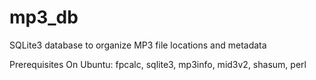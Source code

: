 # mp3_db
SQLite3 database to organize MP3 file locations and metadata

Prerequisites
On Ubuntu: fpcalc, sqlite3, mp3info, mid3v2, shasum, perl

